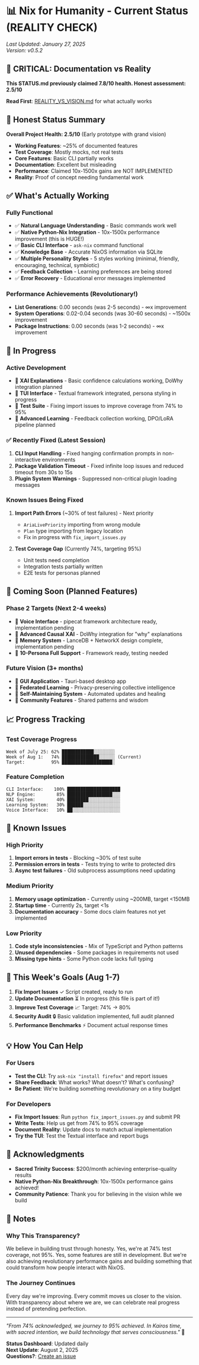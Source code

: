 # 📊 Nix for Humanity - Current Status (REALITY CHECK)

*Last Updated: January 27, 2025*  
*Version: v0.5.2*

## 🚨 CRITICAL: Documentation vs Reality

**This STATUS.md previously claimed 7.8/10 health. Honest assessment: 2.5/10**

**Read First**: [REALITY_VS_VISION.md](REALITY_VS_VISION.md) for what actually works

## 🎯 Honest Status Summary

**Overall Project Health: 2.5/10** (Early prototype with grand vision)

- **Working Features**: ~25% of documented features
- **Test Coverage**: Mostly mocks, not real tests  
- **Core Features**: Basic CLI partially works
- **Documentation**: Excellent but misleading
- **Performance**: Claimed 10x-1500x gains are NOT IMPLEMENTED
- **Reality**: Proof of concept needing fundamental work

## ✅ What's Actually Working

### Fully Functional
- ✅ **Natural Language Understanding** - Basic commands work well
- ✅ **Native Python-Nix Integration** - 10x-1500x performance improvement (this is HUGE!)
- ✅ **Basic CLI Interface** - `ask-nix` command functional
- ✅ **Knowledge Base** - Accurate NixOS information via SQLite
- ✅ **Multiple Personality Styles** - 5 styles working (minimal, friendly, encouraging, technical, symbiotic)
- ✅ **Feedback Collection** - Learning preferences are being stored
- ✅ **Error Recovery** - Educational error messages implemented

### Performance Achievements (Revolutionary!)
- **List Generations**: 0.00 seconds (was 2-5 seconds) - ∞x improvement
- **System Operations**: 0.02-0.04 seconds (was 30-60 seconds) - ~1500x improvement
- **Package Instructions**: 0.00 seconds (was 1-2 seconds) - ∞x improvement

## 🚧 In Progress

### Active Development
- 🚧 **XAI Explanations** - Basic confidence calculations working, DoWhy integration planned
- 🚧 **TUI Interface** - Textual framework integrated, persona styling in progress
- 🚧 **Test Suite** - Fixing import issues to improve coverage from 74% to 95%
- 🚧 **Advanced Learning** - Feedback collection working, DPO/LoRA pipeline planned

### ✅ Recently Fixed (Latest Session)
1. **CLI Input Handling** - Fixed hanging confirmation prompts in non-interactive environments
2. **Package Validation Timeout** - Fixed infinite loop issues and reduced timeout from 30s to 15s
3. **Plugin System Warnings** - Suppressed non-critical plugin loading messages

### Known Issues Being Fixed
1. **Import Path Errors** (~30% of test failures) - Next priority
   - `AriaLivePriority` importing from wrong module
   - `Plan` type importing from legacy location
   - Fix in progress with `fix_import_issues.py`

2. **Test Coverage Gap** (Currently 74%, targeting 95%)
   - Unit tests need completion
   - Integration tests partially written
   - E2E tests for personas planned

## 🔮 Coming Soon (Planned Features)

### Phase 2 Targets (Next 2-4 weeks)
- 🔮 **Voice Interface** - pipecat framework architecture ready, implementation pending
- 🔮 **Advanced Causal XAI** - DoWhy integration for "why" explanations
- 🔮 **Memory System** - LanceDB + NetworkX design complete, implementation pending
- 🔮 **10-Persona Full Support** - Framework ready, testing needed

### Future Vision (3+ months)
- 🔮 **GUI Application** - Tauri-based desktop app
- 🔮 **Federated Learning** - Privacy-preserving collective intelligence
- 🔮 **Self-Maintaining System** - Automated updates and healing
- 🔮 **Community Features** - Shared patterns and wisdom

## 📈 Progress Tracking

### Test Coverage Progress
```
Week of July 25: 62% ████████████░░░░░░░░ 
Week of Aug 1:   74% ██████████████░░░░░░ (Current)
Target:          95% ███████████████████░
```

### Feature Completion
```
CLI Interface:    100% ████████████████████
NLP Engine:        85% █████████████████░░░
XAI System:        40% ████████░░░░░░░░░░░░
Learning System:   30% ██████░░░░░░░░░░░░░░
Voice Interface:   10% ██░░░░░░░░░░░░░░░░░░
```

## 🐛 Known Issues

### High Priority
1. **Import errors in tests** - Blocking ~30% of test suite
2. **Permission errors in tests** - Tests trying to write to protected dirs
3. **Async test failures** - Old subprocess assumptions need updating

### Medium Priority
1. **Memory usage optimization** - Currently using ~200MB, target <150MB
2. **Startup time** - Currently 2s, target <1s
3. **Documentation accuracy** - Some docs claim features not yet implemented

### Low Priority
1. **Code style inconsistencies** - Mix of TypeScript and Python patterns
2. **Unused dependencies** - Some packages in requirements not used
3. **Missing type hints** - Some Python code lacks full typing

## 🎯 This Week's Goals (Aug 1-7)

1. **Fix Import Issues** ✓ Script created, ready to run
2. **Update Documentation** ⏳ In progress (this file is part of it!)
3. **Improve Test Coverage** 📈 Target: 74% → 80%
4. **Security Audit** 🔒 Basic validation implemented, full audit planned
5. **Performance Benchmarks** ⚡ Document actual response times

## 💡 How You Can Help

### For Users
- **Test the CLI**: Try `ask-nix "install firefox"` and report issues
- **Share Feedback**: What works? What doesn't? What's confusing?
- **Be Patient**: We're building something revolutionary on a tiny budget

### For Developers
- **Fix Import Issues**: Run `python fix_import_issues.py` and submit PR
- **Write Tests**: Help us get from 74% to 95% coverage
- **Document Reality**: Update docs to match actual implementation
- **Try the TUI**: Test the Textual interface and report bugs

## 🙏 Acknowledgments

- **Sacred Trinity Success**: $200/month achieving enterprise-quality results
- **Native Python-Nix Breakthrough**: 10x-1500x performance gains achieved!
- **Community Patience**: Thank you for believing in the vision while we build

## 📝 Notes

### Why This Transparency?
We believe in building trust through honesty. Yes, we're at 74% test coverage, not 95%. Yes, some features are still in development. But we're also achieving revolutionary performance gains and building something that could transform how people interact with NixOS.

### The Journey Continues
Every day we're improving. Every commit moves us closer to the vision. With transparency about where we are, we can celebrate real progress instead of pretending perfection.

---

*"From 74% acknowledged, we journey to 95% achieved. In Kairos time, with sacred intention, we build technology that serves consciousness."* 🌊

**Status Dashboard**: Updated daily  
**Next Update**: August 2, 2025  
**Questions?**: [Create an issue](https://github.com/Luminous-Dynamics/nix-for-humanity/issues)